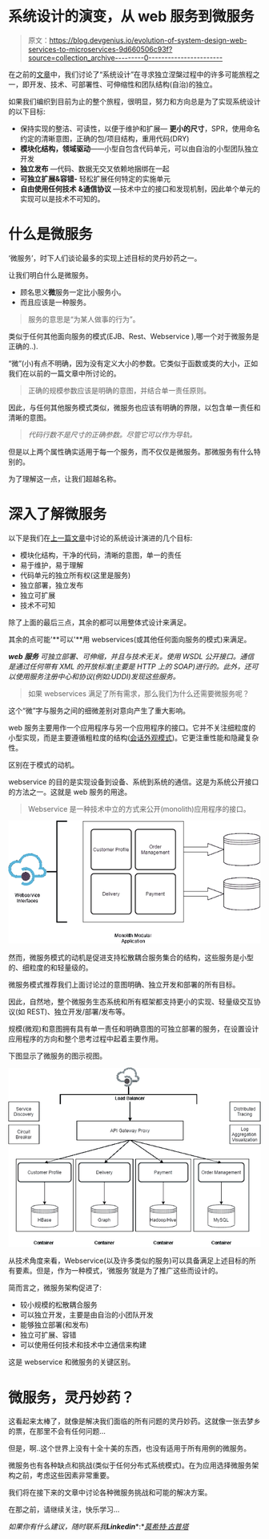 # 系统设计的演变，从 web 服务到微服务

> 原文：<https://blog.devgenius.io/evolution-of-system-design-web-services-to-microservices-9d660506c93f?source=collection_archive---------0----------------------->

在之前的[文章](https://medium.com/dev-genius/evolution-of-system-design-from-micro-functions-to-micro-services-53cdf8e276ac)中，我们讨论了“系统设计”在寻求独立涅槃过程中的许多可能旅程之一，即开发、技术、可部署性、可伸缩性和团队结构(自治)的独立。

如果我们编织到目前为止的整个旅程，很明显，努力和方向总是为了实现系统设计的以下目标:

*   保持实现的整洁、可读性，以便于维护和扩展— **更小的尺寸**，SPR，使用命名约定的清晰意图，正确的包/项目结构，重用代码(DRY)
*   **模块化结构，领域驱动**——小型自包含代码单元，可以由自治的小型团队独立开发
*   **独立发布** —代码、数据无交叉依赖地捆绑在一起
*   **可独立扩展&容错-** 轻松扩展任何特定的实施单元
*   **自由使用任何技术** **&通信协议** —技术中立的接口和发现机制，因此单个单元的实现可以是技术不可知的。

# 什么是微服务

‘微服务’，时下人们谈论最多的实现上述目标的灵丹妙药之一。

让我们明白什么是微服务。

*   顾名思义**微**服务一定比小服务小。
*   而且应该是一种服务。

> 服务的意思是“为某人做事的行为”。

类似于任何其他面向服务的模式(EJB、Rest、Webservice ),哪一个对于微服务是正确的..).

“微”(小)有点不明确，因为没有定义大小的参数。它类似于函数或类的大小，正如我们在以前的一篇文章中所讨论的。

> 正确的规模参数应该是明确的意图，并结合单一责任原则。

因此，与任何其他服务模式类似，微服务也应该有明确的界限，以包含单一责任和清晰的意图。

> *代码行数不是尺寸的正确参数。尽管它可以作为导轨。*

但是以上两个属性确实适用于每一个服务，而不仅仅是微服务。那微服务有什么特别的。

为了理解这一点，让我们超越名称。

# 深入了解微服务

以下是我们在[上一篇文章](https://medium.com/dev-genius/evolution-of-system-design-from-micro-functions-to-micro-services-53cdf8e276ac)中讨论的系统设计演进的几个目标:

*   模块化结构，干净的代码，清晰的意图，单一的责任
*   易于维护，易于理解
*   代码单元的独立所有权(这里是服务)
*   独立部署，独立发布
*   独立可扩展
*   技术不可知

除了上面的最后三点，其余的都可以用整体式设计来满足。

其余的点可能'**可以'**用 webservices(或其他任何面向服务的模式)来满足。

***web 服务*** *可独立部署、可伸缩，并且与技术无关。使用 WSDL 公开接口。通信是通过任何带有 XML 的开放标准(主要是 HTTP 上的 SOAP)进行的。此外，还可以使用服务注册中心和协议(例如:UDDI)发现这些服务。*

> 如果 webservices 满足了所有需求，那么我们为什么还需要微服务呢？

这个“微”字与服务之间的细微差别对意向产生了重大影响。

web 服务主要用作一个应用程序与另一个应用程序的接口。它并不关注细粒度的小型实现，而是主要遵循粗粒度的结构([会话外观模式](http://www.corej2eepatterns.com/SessionFacade.htm))。它更注重性能和隐藏复杂性。

区别在于模式的动机。

webservice 的目的是实现设备到设备、系统到系统的通信。这是为系统公开接口的方法之一。这就是 web 服务的用途。

> Webservice 是一种技术中立的方式来公开(monolith)应用程序的接口。

![](img/5b69a4fd965bfaee0a137d836db38201.png)

然而，微服务模式的动机是促进支持松散耦合服务集合的结构，这些服务是小型的、细粒度的和轻量级的。

微服务模式推荐我们上面讨论过的意图明确、独立开发和部署的所有目标。

因此，自然地，整个微服务生态系统和所有框架都支持更小的实现、轻量级交互协议(如 REST)、独立开发/部署/发布等。

规模(微观)和意图拥有具有单一责任和明确意图的可独立部署的服务，在设置设计应用程序的方向和整个思考过程中起着主要作用。

下图显示了微服务的图示视图。

![](img/0943e9a9933fd48f3e2fa591464988e8.png)

从技术角度来看，Webservice(以及许多类似的服务)可以具备满足上述目标的所有要素。但是，作为一种模式，‘微服务’就是为了推广这些而设计的。

简而言之，微服务架构促进了:

*   较小规模的松散耦合服务
*   可以独立开发，主要是由自治的小团队开发
*   能够独立部署(和发布)
*   独立可扩展、容错
*   可以使用任何技术和技术中立通信来构建

这是 webservice 和微服务的关键区别。

# 微服务，灵丹妙药？

这看起来太棒了，就像是解决我们面临的所有问题的灵丹妙药。这就像一张去梦乡的票，在那里不会有任何问题...

但是，啊..这个世界上没有十全十美的东西，也没有适用于所有用例的微服务。

微服务也有各种缺点和挑战(类似于任何分布式系统模式)。在为应用选择微服务架构之前，考虑这些因素非常重要。

我们将在接下来的文章中讨论各种微服务挑战和可能的解决方案。

在那之前，请继续关注，快乐学习...

*如果你有什么建议，随时联系我****Linkedin****:*[*莫希特·古普塔*](https://www.linkedin.com/in/mohitkgupta/)
